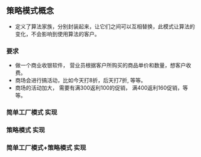 ## 策略模式概念
- 定义了算法家族，分别封装起来，让它们之间可以互相替换，此模式让算法的变化，不会影响到使用算法的客户。

### 要求
- 做一个商业收银软件， 营业员根据客户所购买的商品单价和数量，想客户收费。
- 商场会进行搞活动，比如今天打8折，后天打7折, 等等。 
- 商场的活动加大， 需要有满300返利100的促销， 满400返利160促销，等等。

### 简单工厂模式 实现

### 策略模式 实现

### 简单工厂模式+策略模式 实现
